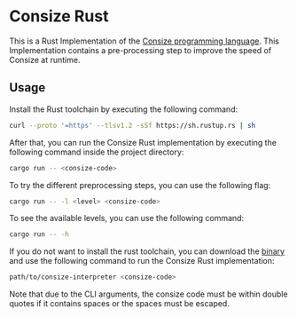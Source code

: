 # Consize Rust

This is a Rust Implementation of the [Consize programming language](https://github.com/denkspuren/consize). This Implementation contains a pre-processing step to improve the speed of Consize at runtime.

## Usage
Install the Rust toolchain by executing the following command:

```bash
curl --proto '=https' --tlsv1.2 -sSf https://sh.rustup.rs | sh
```

After that, you can run the Consize Rust implementation by executing the following command inside the project directory:

```bash
cargo run -- <consize-code>
```

To try the different preprocessing steps, you can use the following flag:

```bash
cargo run -- -l <level> <consize-code>
```

To see the available levels, you can use the following command:

```bash
cargo run -- -h
```

If you do not want to install the rust toolchain, you can download the [binary](https://github.com/ninaham/consize-interpreter/releases/tag/v0.1) and use the following command to run the Consize Rust implementation:

```bash
path/to/consize-interpreter <consize-code>
```

Note that due to the CLI arguments, the consize code must be within double quotes if it contains spaces or the spaces must be escaped.